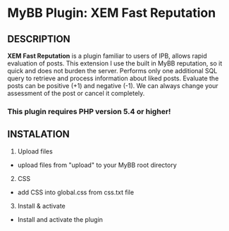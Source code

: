 # MyBB Plugin: XEM Fast Reputation

## DESCRIPTION

**XEM Fast Reputation** is a plugin familiar to users of IPB, allows rapid evaluation of posts. This extension I use the built in MyBB reputation, so it quick and does not burden the server. Performs only one additional SQL query to retrieve and process information about liked posts. Evaluate the posts can be positive (+1) and negative (-1). We can always change your assessment of the post or cancel it completely.

### This plugin requires PHP version 5.4 or higher!

## INSTALATION

1. Upload files
  * upload files from "upload" to your MyBB root directory
 
2. CSS
  * add CSS into global.css from css.txt file

3. Install & activate
  * Install and activate the plugin